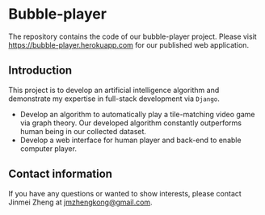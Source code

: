 # Bubble-player
The repository contains the code of our bubble-player project.  Please visit https://bubble-player.herokuapp.com for our published web application.

## Introduction
This project is to develop an artificial intelligence algorithm and demonstrate my expertise in full-stack development via `Django`.
- Develop an algorithm to automatically play a tile-matching video game via graph theory.  Our developed algorithm constantly outperforms human being in our collected dataset.
- Develop a web interface for human player and back-end to enable computer player. 

## Contact information
If you have any questions or wanted to show interests, please contact Jinmei Zheng at jmzhengkong@gmail.com.
